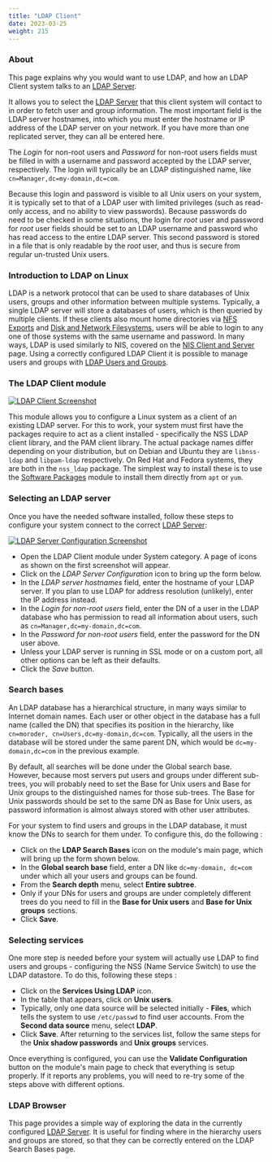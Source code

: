```yaml
---
title: "LDAP Client"
date: 2023-03-25
weight: 215
---
```


### About
This page explains why you would want to use LDAP, and how an LDAP Client system talks to an [LDAP Server](/docs/modules/ldap-server).

It allows you to select the [LDAP Server](/docs/modules/ldap-server) that this client system will contact to in order to fetch user and group information. The most important field is the LDAP server hostnames, into which you must enter the hostname or IP address of the LDAP server on your network. If you have more than one replicated server, they can all be entered here.

The _Login_ for non-root users and _Password_ for non-root users fields must be filled in with a username and password accepted by the LDAP server, respectively. The login will typically be an LDAP distinguished name, like `cn=Manager,dc=my-domain,dc=com`.

Because this login and password is visible to all Unix users on your system, it is typically set to that of a LDAP user with limited privileges (such as read-only access, and no ability to view passwords). Because passwords do need to be checked in some situations, the login for _root_ user and password for _root_ user fields should be set to an LDAP username and password who has read access to the entire LDAP server. This second password is stored in a file that is only readable by the _root_ user, and thus is secure from regular un-trusted Unix users. 

### Introduction to LDAP on Linux
LDAP is a network protocol that can be used to share databases of Unix users, groups and other information between multiple systems. Typically, a single LDAP server will store a databases of users, which is then queried by multiple clients. If these clients also mount home directories via [NFS Exports](/docs/modules/nfs-exports) and [Disk and Network Filesystems](/docs/modules/disk-and-network-filesystems), users will be able to login to any one of those systems with the same username and password. In many ways, LDAP is used similarly to NIS, covered on the [NIS Client and Server](/docs/modules/nis-client-and-server) page. Using a correctly configured LDAP Client it is possible to manage users and groups with [LDAP Users and Groups](/docs/modules/ldap-users-and-groups).

### The LDAP Client module

[![](/images/docs/screenshots/modules/light/ldap-client.png "LDAP Client Screenshot")](/images/docs/screenshots/modules/light/ldap-client.png)

This module allows you to configure a Linux system as a client of an existing LDAP server. For this to work, your system must first have the packages require to act as a client installed - specifically the NSS LDAP client library, and the PAM client library. The actual package names differ depending on your distribution, but on Debian and Ubuntu they are `libnss-ldap` and `libpam-ldap` respectively. On Red Hat and Fedora systems, they are both in the `nss_ldap` package. The simplest way to install these is to use the [Software Packages](/docs/modules/software-packages) module to install them directly from `apt` or `yum`.

### Selecting an LDAP server

Once you have the needed software installed, follow these steps to configure your system connect to the correct [LDAP Server](/docs/modules/ldap-server):

[![](/images/docs/screenshots/modules/light/ldap-client-configuration.png "LDAP Server Configuration Screenshot")](/images/docs/screenshots/modules/light/ldap-client-configuration.png)

- Open the LDAP Client module under System category. A page of icons as shown on the first screenshot will appear.
- Click on the _LDAP Server Configuration_ icon to bring up the form below.
- In the _LDAP server hostnames_ field, enter the hostname of your LDAP server. If you plan to use LDAP for address resolution (unlikely), enter the IP address instead.
- In the _Login for non-root users_ field, enter the DN of a user in the LDAP database who has permission to read all information about users, such as `cn=Manager,dc=my-domain,dc=com`.
- In the _Password for non-root users_ field, enter the password for the DN user above.
- Unless your LDAP server is running in SSL mode or on a custom port, all other options can be left as their defaults.
- Click the _Save_ button.

### Search bases
An LDAP database has a hierarchical structure, in many ways similar to Internet domain names. Each user or other object in the database has a full name (called the DN) that specifies its position in the hierarchy, like `cn=moroder, cn=Users,dc=my-domain,dc=com`. Typically, all the users in the database will be stored under the same parent DN, which would be `dc=my-domain,dc=com` in the previous example. 

By default, all searches will be done under the Global search base. However, because most servers put users and groups under different sub-trees, you will probably need to set the Base for Unix users and Base for Unix groups to the distinguished names for those sub-trees. The Base for Unix passwords should be set to the same DN as Base for Unix users, as password information is almost always stored with other user attributes. 

For your system to find users and groups in the LDAP database, it must know the DNs to search for them under. To configure this, do the following :
- Click on the **LDAP Search Bases** icon on the module's main page, which will bring up the form shown below.
- In the **Global search base** field, enter a DN like `dc=my-domain, dc=com` under which all your users and groups can be found.
- From the **Search depth** menu, select **Entire subtree**.
- Only if your DNs for users and groups are under completely different trees do you need to fill in the **Base for Unix users** and **Base for Unix groups** sections.
- Click **Save**.

### Selecting services
One more step is needed before your system will actually use LDAP to find users and groups - configuring the NSS (Name Service Switch) to use the LDAP datastore. To do this, following these steps :
- Click on the **Services Using LDAP** icon.
- In the table that appears, click on **Unix users**.
- Typically, only one data source will be selected initially - **Files**, which tells the system to use `/etc/passwd` to find user accounts. From the **Second data source** menu, select **LDAP**.
- Click **Save**. After returning to the services list, follow the same steps for the **Unix shadow passwords** and **Unix groups** services.

Once everything is configured, you can use the **Validate Configuration** button on the module's main page to check that everything is setup properly. If it reports any problems, you will need to re-try some of the steps above with different options.

### LDAP Browser
This page provides a simple way of exploring the data in the currently configured [LDAP Server](/docs/modules/ldap-server). It is useful for finding where in the hierarchy users and groups are stored, so that they can be correctly entered on the LDAP Search Bases page. 
